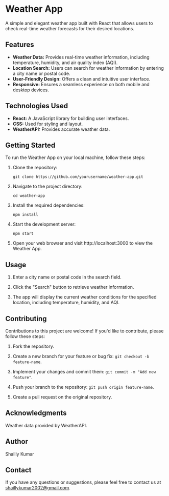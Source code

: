 # Weather App

A simple and elegant weather app built with React that allows users to check real-time weather forecasts for their desired locations.

## Features

- **Weather Data:** Provides real-time weather information, including temperature, humidity, and air quality index (AQI).
- **Location Search:** Users can search for weather information by entering a city name or postal code.
- **User-Friendly Design:** Offers a clean and intuitive user interface.
- **Responsive:** Ensures a seamless experience on both mobile and desktop devices.

## Technologies Used

- **React:** A JavaScript library for building user interfaces.
- **CSS:** Used for styling and layout.
- **WeatherAPI:** Provides accurate weather data.

## Getting Started

To run the Weather App on your local machine, follow these steps:

1. Clone the repository:

    `git clone https://github.com/yourusername/weather-app.git`

2. Navigate to the project directory:

    `cd weather-app`

3. Install the required dependencies:

    `npm install`

4. Start the development server:

    `npm start`

5. Open your web browser and visit http://localhost:3000 to view the Weather App.

## Usage

1. Enter a city name or postal code in the search field.

2. Click the "Search" button to retrieve weather information.

3. The app will display the current weather conditions for the specified location, including temperature, humidity, and AQI.

## Contributing

Contributions to this project are welcome! If you'd like to contribute, please follow these steps:

1. Fork the repository.

2. Create a new branch for your feature or bug fix: `git checkout -b feature-name`.

3. Implement your changes and commit them: `git commit -m "Add new feature"`.

4. Push your branch to the repository: `git push origin feature-name`.

5. Create a pull request on the original repository.

## Acknowledgments

Weather data provided by WeatherAPI.

## Author

Shailly Kumar

## Contact

If you have any questions or suggestions, please feel free to contact us at shaillykumar2002@gmail.com.

